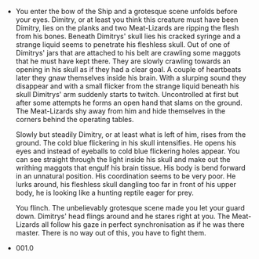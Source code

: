 - You enter the bow of the Ship and a grotesque scene unfolds before your eyes. Dimitry, or at least you think this creature must have been Dimitry, lies on the planks and two Meat-Lizards are ripping the flesh from his bones. Beneath Dimitrys' skull lies his cracked syringe and a strange liquid seems to penetrate his fleshless skull. Out of one of Dimitrys' jars that are attached to his belt are crawling some maggots that he must have kept there. They are slowly crawling towards an opening in his skull as if they had a clear goal. A couple of heartbeats later they gnaw themselves inside his brain. With a slurping sound they disappear and with a small flicker from the strange liquid beneath his skull Dimitrys' arm suddenly starts to twitch. Uncontrolled at first but after some attempts he forms an open hand that slams on the ground. The Meat-Lizards shy away from him and hide themselves in the corners behind the operating tables.
  
  Slowly but steadily Dimitry, or at least what is left of him, rises from the ground. The cold blue flickering in his skull intensifies. He opens his eyes and instead of eyeballs to cold blue flickering holes appear. You can see straight through the light inside his skull and make out the writhing maggots that engulf his brain tissue. His body is bend forward in an unnatural position. His coordination seems to be very poor. He lurks around, his fleshless skull dangling too far in front of his upper body, he is looking like a hunting reptile eager for prey.
  
  You flinch. The unbelievably grotesque scene made you let your guard down. Dimitrys' head flings around and he stares right at you. The Meat-Lizards all follow his gaze in perfect synchronisation as if he was there master. There is no way out of this, you have to fight them.
- 001.0